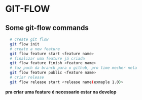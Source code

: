 # GIT-FLOW

## Some git-flow commands
```bash
  # create git flow
  git flow init
  # create a new feature
  git flow feature start <feature name>
  # finalizar uma feature já criada
  git flow feature finish <feature name>
  # faz puch da branch para o github, pro time mecher nela
  git flow feature public <feature name>
  # criar release
  git flow release start <release name(exmaple 1.0)>
```

**pra criar uma feature é necessario estar na develop**
